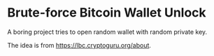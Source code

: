 # Brute-force Bitcoin Wallet Unlock

A boring project tries to open random wallet with random private key.

The idea is from https://lbc.cryptoguru.org/about.

